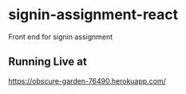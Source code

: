 # signin-assignment-react
Front end for signin assignment
## Running Live at
https://obscure-garden-76490.herokuapp.com/
